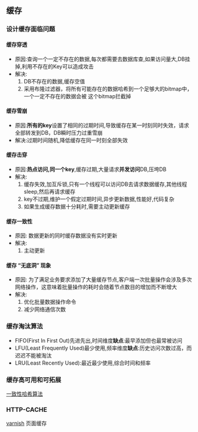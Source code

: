 ## 缓存

### 设计缓存面临问题

#### 缓存穿透

- 原因:查询一个一定不存在的数据,每次都需要去数据库查,如果访问量大,DB挂掉,利用不存在的Key可以造成攻击
- 解决: 
    1. DB不存在的数据,缓存空值  
    2. 采用布隆过滤器，将所有可能存在的数据哈希到一个足够大的bitmap中，一个一定不存在的数据会被 这个bitmap拦截掉
#### 缓存雪崩

- 原因:**所有的key**设置了相同的过期时间,导致缓存在某一时刻同时失效，请求全部转发到DB，DB瞬时压力过重雪崩
- 解决:过期时间随机,降低缓存在同一时刻全部失效

#### 缓存击穿

- 原因:**热点访问,同一个key**,缓存过期,大量请求**并发访问**DB,压垮DB
- 解决:
    1. 缓存失效,加互斥锁,只有一个线程可以访问DB去请求数据缓存,其他线程sleep,然后再请求缓存
    2. key不过期,维护一个假定过期时间,异步更新数据,性能好,代码复杂
    3. 如果生成缓存数据十分耗时,需要主动更新缓存

#### 缓存一致性

- 原因: 数据更新的同时缓存数据没有实时更新
- 解决:
    1. 主动更新
    
#### 缓存 “无底洞” 现象

- 原因: 为了满足业务要求添加了大量缓存节点,客户端一次批量操作会涉及多次网络操作，这意味着批量操作的耗时会随着节点数目的增加而不断增大
- 解决:
    1. 优化批量数据操作命令
    1. 减少网络通信次数
  
### 缓存淘汰算法
- FIFO(First In First Out)先进先出,时间维度**缺点**:最早添加但也最常被访问
- LFU(Least Frequently Used)最少使用,频率维度**缺点**:历史访问次数过高，而迟迟不能被淘汰
- LRU(Least Recently Used):最近最少使用,综合时间和频率

### 缓存高可用和可拓展

[一致性哈希算法](../14数据结构和算法/2一致性哈希算法.md)

### HTTP-CACHE

[varnish](http://varnish-cache.org/) 页面缓存



